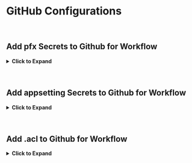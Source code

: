 # GitHub Configurations

<br>

## Add pfx Secrets to Github for Workflow

<details>
   <summary><b>Click to Expand</b></summary>

1.  **Extract The .pfx to Base64**

```bash
$fileContentBytes = Get-Content '{pfx-full-path}\appynox.pfx' -Encoding Byte

[System.Convert]::ToBase64String($fileContentBytes) | Out-File '{pfx-full-path}\appynox.txt'
```

<br>

2. **Create Secrets In Repository**

   Navigate to repository > `Secrets and variables` > Actions and create 2 repository secrets called `PFX_CERTIFICATE` and `PFX_PASSWORD`. `PFX_CERTIFICATE` will be Base64 encoded .pfx and `PFX_PASSWORD` will be the password used to create the ssl.

<br>

3. **Modify workflow**

   Add the following content to workflow.

```yml
- name: Trust self-signed certificate
        run: |
          echo "${{ secrets.PFX_CERTIFICATE }}" | base64 --decode > appynox_staging.pfx
          # Extract the certificate from the .pfx file
          openssl pkcs12 -in appynox_staging.pfx -clcerts -nokeys -out appynox_staging.crt -password pass:${{ secrets.PFX_PASSWORD }}
          # Trust the certificate
          sudo cp appynox_staging.crt /usr/local/share/ca-certificates/
          sudo update-ca-certificates
```

</details>

<br>
<br>

## Add appsetting Secrets to Github for Workflow

<details>
   <summary><b>Click to Expand</b></summary>

1.  **Convert appsetting Files to Single Line Json**

    Use an online website to convert the appsetting files to single line json. Such as https://www.text-utils.com/json-formatter/

    **Important!** Don't forget to remove the `comments` before converting the jsons.

    <br>

2.  **Create Secrets In Repository**

    Navigate to repository > `Secrets and variables` > Actions and create the necessary secrets.

    Example: secret name `COUPON_APPSETTINGS_STAGING`, paste the single line json to content.

<br>

3. **Modify workflow**

   Add the following content to workflow.

```yml
- name: Create AppSettings for Microservice A
  run: |
    echo '${{ secrets.APPSETTINGS_MICROSERVICE_A_STAGING }}' | base64 --decode > path/to/MicroserviceA/appsettings.Staging.json

- name: Create AppSettings for Microservice B
  run: |
    echo '${{ secrets.APPSETTINGS_MICROSERVICE_B_STAGING }}' | base64 --decode > path/to/MicroserviceB/appsettings.Staging.json
```

</details>

<br>
<br>

## Add .acl to Github for Workflow

<details>
   <summary><b>Click to Expand</b></summary>

1.  **Extract The .pfx to Base64**

```bash
$fileContentBytes = Get-Content '.\redis.acl' -Encoding Byte
[System.Convert]::ToBase64String($fileContentBytes) | Out-File '.\redis.txt'
```

<br>

2. **Create Secrets In Repository**

   Navigate to repository > `Secrets and variables` > Actions and create repository secret called `REDIS_ACL` then copy the content of ```redis.txt``` to the secret.

<br>

3. **Modify workflow**

   Add the following content to workflow before docker build step.

```yml
- name: Create Redis ACL file
  run: |
    echo '${{ secrets.REDIS_ACL }}' | base64 --decode > redis.acl
```

</details>

<br>
<br>
